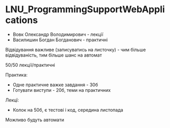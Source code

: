 # LNU_ProgrammingSupportWebApplications
- Вовк Олександр Володимирович - лекції
- Василишин Богдан Богданович - практичні

Відвідування важливе (записуватись на листочку) - чим більше відвідуваність, тим більше шанс на автомат

50/50 лекції/практичні

Практика:
- Одне практичне важке завдання - 30б
- Готувати виступи - 20б, теми на практичних

Лекцї:
- Колок на 50б, є тестові і код, середина листопада

Можливо будуть автомати
